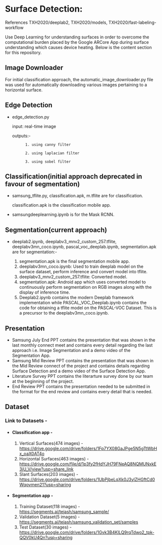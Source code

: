 # Surface Detection:

References TXH2020/deeplab2, TXH2020/models, TXH2020/fast-labeling-workflow

Use Deep Learning for understanding surfaces in order to overcome the computational burden placed by the Google ARCore App during surface understanding which causes device heating. Below is the content section for this repository.
## Image Downloader
For initial classification approach, the automatic_image_downloader.py file was used for automatically downloading various images pertaining to a horizontal surface. 
## Edge Detection

- edge_detection.py

  input: real-time image
  
  outputs:- 
  
            1. using canny filter
  
            2. using laplacian filter
            
            3. using sobel filter

## Classification(initial approach deprecated in favour of segmentation)

- samsung_tflite.py, classification.apk, m.tflite are for classification. 

  classification.apk is the classification mobile app.


- samsungdeeplearning.ipynb is for the Mask RCNN.

## Segmentation(current approach)
- deeplab2.ipynb, deeplabv3_mnv2_custom_257.tflite, deeplabv3mn_coco.ipynb, pascal_voc_deeplab.ipynb, segmentation.apk are for segmentation:-

    1. segmentation.apk is the final segmentation mobile app.
    2. deeplabv3mn_coco.ipynb: Used to train deeplab model on the surface dataset, perform inference and convert model into tflite.
    3. deeplabv3_mnv2_custom_257.tflite: Converted model.
    4. segmentation.apk: Android app which uses converted model to continuously perform segmentation on RGB images along with the display of inference time.
    5. Deeplab2.ipynb contains the modern Deeplab framework implementation while PASCAL_VOC_Deeplab.ipynb contains the code for obtaining a tflite model on the PASCAL-VOC Dataset. This is a precursor to the deeplabv3mn_coco.ipynb.

## Presentation
- Samsung July End PPT contains the presentation that was shown in the last monthly connect meet and contains every detail regarding the last approach i.e. Image Segmentation and a demo video of the Segmentation App.
- Samsung Mid Review PPT contains the presentation that was shown in the Mid Review connect of the project and contains details regarding Surface Detection and a demo video of the Surface Detection App.
- Literature Survey PPT contains the literarture survey done by our team at the beginning of the project.
- End Review PPT contains the presentation needed to be submitted in the format for the end review and contains every detail that is needed.
## Dataset
### Link to Datasets -
  
- #### Classification app -
 
    1) Vertical Surfaces(474 images) - https://drive.google.com/drive/folders/1Fp7YX08GaJPge5N5gTtWbHx_oaX0AT4o
    2) Horizontal Surfaces(463 images) - https://drive.google.com/file/d/1p3fy2fHdYJH79FNeAQ8NQMUNxkE3jU_V/view?usp=share_link
    3) Slant Surfaces(203 images) - https://drive.google.com/drive/folders/1UbPjbeLqXk0J3ylZHGftCd0Wqovmen21?usp=sharing
    
- #### Segmentation app -
 
    1) Training Dataset(118 images) - https://segments.ai/tejash/samsung_sample/
    2) Validation Dataset(5 images) - https://segments.ai/tejash/samsung_validation_set/samples
    3) Test Dataset(30 images) - https://drive.google.com/drive/folders/1Gvk3B4KlLQ9rqTdwo2_tpk-QQV0kU4Qn?usp=sharing
